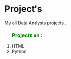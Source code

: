 # Project's
My all Data Analysts projects . 
<br>
<ol><h3 style="color: Green">Projects on :</h3>
    <li>HTML</li>
    <li>Python</li>
</ol>

